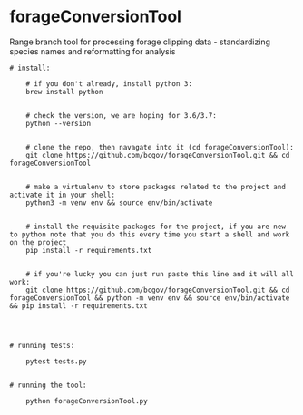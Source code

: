 # forageConversionTool
Range branch tool for processing forage clipping data - standardizing species names and reformatting for analysis


	# install:

		# if you don't already, install python 3:
		brew install python


		# check the version, we are hoping for 3.6/3.7:
		python --version


		# clone the repo, then navagate into it (cd forageConversionTool):
		git clone https://github.com/bcgov/forageConversionTool.git && cd forageConversionTool
		

		# make a virtualenv to store packages related to the project and activate it in your shell:
		python3 -m venv env && source env/bin/activate
		
		
		# install the requisite packages for the project, if you are new to python note that you do this every time you start a shell and work on the project
		pip install -r requirements.txt 


		# if you're lucky you can just run paste this line and it will all work:
		git clone https://github.com/bcgov/forageConversionTool.git && cd forageConversionTool && python -m venv env && source env/bin/activate && pip install -r requirements.txt 




	# running tests:

		pytest tests.py


	# running the tool:

		python forageConversionTool.py
